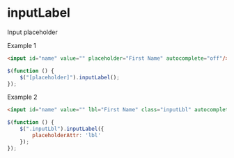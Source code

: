 inputLabel
==========

Input placeholder

Example 1
```html
<input id="name" value="" placeholder="First Name" autocomplete="off"/>
```
```javascript
$(function () {	
	$("[placeholder]").inputLabel();	
});
```
Example 2
```html
<input id="name" value="" lbl="First Name" class="inputLbl" autocomplete="off"/>
```
```javascript
$(function () {
	$(".inputLbl").inputLabel({
		placeholderAttr: 'lbl'
	});
});
```